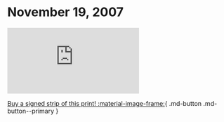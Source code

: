 # November 19, 2007

![](https://www.achewood.com/comic.php?date=11192007)

[Buy a signed strip of this print! :material-image-frame:](https://achewood-holiday-pop-up.myshopify.com/products/strip#11192007){ .md-button .md-button--primary }
